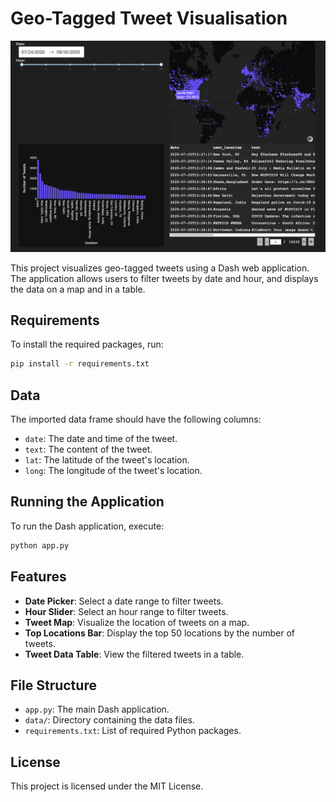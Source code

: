 # Geo-Tagged Tweet Visualisation

![Application Screenshot](images/screenshot.png)

This project visualizes geo-tagged tweets using a Dash web application. The application allows users to filter tweets by date and hour, and displays the data on a map and in a table.

## Requirements

To install the required packages, run:

```sh
pip install -r requirements.txt
```

## Data

The imported data frame should have the following columns:

- `date`: The date and time of the tweet.
- `text`: The content of the tweet.
- `lat`: The latitude of the tweet's location.
- `long`: The longitude of the tweet's location.

## Running the Application

To run the Dash application, execute:

```sh
python app.py
```

## Features

- **Date Picker**: Select a date range to filter tweets.
- **Hour Slider**: Select an hour range to filter tweets.
- **Tweet Map**: Visualize the location of tweets on a map.
- **Top Locations Bar**: Display the top 50 locations by the number of tweets.
- **Tweet Data Table**: View the filtered tweets in a table.

## File Structure

- `app.py`: The main Dash application.
- `data/`: Directory containing the data files.
- `requirements.txt`: List of required Python packages.

## License

This project is licensed under the MIT License.
